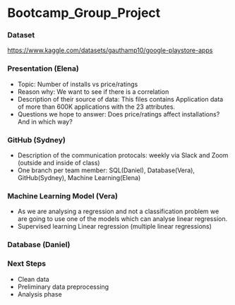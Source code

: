 # Bootcamp_Group_Project


### Dataset
https://www.kaggle.com/datasets/gauthamp10/google-playstore-apps

### Presentation (Elena)
- Topic:  Number of installs vs price/ratings
- Reason why: We want to see if there is a correlation 
- Description of their source of data: This files contains Application data of more than 600K applications with the 23 attributes.
- Questions we hope to answer: Does price/ratings affect installations? And in which way?

### GitHub (Sydney)
- Description of the communication protocals: weekly via Slack and Zoom (outside and inside of class)
- One branch per team member: SQL(Daniel), Database(Vera), GitHub(Sydney), Machine Learning(Elena)

### Machine Learning Model (Vera)
- As we are analysing a regression and not a classification problem we are going to use one of the models which can analyse linear regression.
- Supervised learning Linear regression (multiple linear regressions)

### Database (Daniel)

### Next Steps
- Clean data
- Preliminary data preprocessing
- Analysis phase
